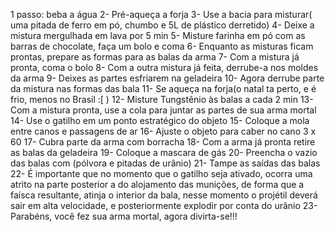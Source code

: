 1 passo: beba a água
2- Pré-aqueça a forja
3- Use a bacia para misturar( uma pitada de ferro em pó, chumbo e 5L de plástico derretido)
4- Deixe a mistura mergulhada em lava por 5 min
5- Misture farinha em pó com as barras de chocolate, faça um bolo e coma
6- Enquanto as misturas ficam prontas, prepare as formas para as balas da arma
7- Com a mistura já pronta, coma o bolo
8- Com a outra mistura já feita, derrube-a nos moldes da arma
9- Deixes as partes esfriarem na geladeira
10- Agora derrube parte da mistura nas formas das bala
11- Se aqueça na forja(o natal ta perto, e é frio, menos no Brasil :[ )
12- Misture Tungstênio às balas a cada 2 min
13- Com a mistura pronta, use a cola para juntar as partes de sua arma mortal
14- Use o gatilho em um ponto estratégico do objeto
15- Coloque a mola entre canos e passagens de ar
16- Ajuste o objeto para caber no cano 3 x 60
17- Cubra parte da arma com borracha
18- Com a arma já pronta retire as balas da geladeira
19- Coloque a mascara de gás
20- Preencha o vazio das balas com (pólvora e pitadas de urânio)
21- Tampe as saídas das balas
22- É importante que no momento que o gatilho seja ativado, ocorra uma atrito na parte posterior a do alojamento das munições, de forma que a faísca resultante, atinja o interior da bala, nesse momento o projétil deverá sair em alta velocidade, e posteriormente explodir por conta do urânio
23- Parabéns, você fez sua arma mortal, agora divirta-se!!!